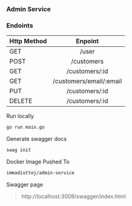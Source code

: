 ### Admin Service

### Endoints

| Http Method |         Enpoint         |
| ----------- | :---------------------: |
| GET         |          /user          |
| POST        |       /customers        |
| GET         |     /customers/:id      |
| GET         | /customers/email/:email |
| PUT         |     /customers/:id      |
| DELETE      |     /customers/:id      |





Run locally 
```sh
go run main.go
```

Generate swagger docs
```sh
swag init
```

Docker Image Pushed To
```sh
immadiuttej/admin-service
```

Swagger page
> http://localhost:3009/swagger/index.html
